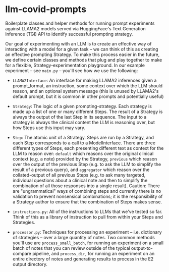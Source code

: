 # llm-covid-prompts

Boilerplate classes and helper methods for running prompt experiments against LLAMA2 models served via 
HuggingFace's Text Generation Inference (TGI) API to identify successful prompting strategy.

Our goal of experimenting with an LLM is to create an effective way of interacting with a model for 
a given task – we can think of this as creating an effective prompting Strategy. To make this process 
easier in the future, we define certain classes and methods that plug and play together to make for a 
flexible, Strategy-experimentation playground. In our example experiment – see `main.py` – you'll see how we use the following:

- `LLAMA2Interface`: An interface for making LLAMA2 inferences given a prompt_format, an instruction, 
  some context over which the LLM should reason, and an optional system message (this is unused by 
  LLAMA2's default prompt, but it is common in other prompts and potentially useful)

- `Strategy`: The logic of a given prompting-strategy. Each strategy is made up a list of one or 
  many different Steps. The result of a Strategy is always the output of the last Step in its sequence. 
  The input to a strategy is always the clinical content the LLM is reasoning over, but how Steps use this input may vary.

- `Step`: The atomic unit of a Strategy. Steps are run by a Strategy, and each Step corresponds to 
  a call to a ModelInterface. There are three different types of Steps, each presenting different text 
  as context for the LLM to reason over: `default` which reasons over the original clinical context 
  (e.g. a note) provided by the Strategy, `previous` which reason over the output of the previous Step 
  (e.g. to ask the LLM to simplify the result of a previous query), and `aggregator` which reason over 
  the collated-output of all previous Steps (e.g. to ask many targeted, individual questions about a 
  clinical note and then to simplify the combination of all those responses into a single result). 
  Caution: There are "ungrammatical" ways of combining steps and currently there is no validation to 
  prevent nonsensical combinations; it is the responsibility of a Strategy author to ensure that the 
  combination of Steps makes sense.

- `instructions.py`: All of the instructions to LLMs that we've tested so far. Think of this as a 
  library of instruction to pull from within your Steps and Strategies.

- `processor.py`: Techniques for processing an experiment – i.e. dictionary of strategies – over a 
  large quantity of notes. Two common methods you'll use are `process_small_batch`, for running an 
  experiment on a small batch of notes that you can review outside of the typical output-to-compare 
  pipeline, and `process_dir`, for running an experiment on an entire directory of notes and generating 
  results to process in the E2 output directory.
